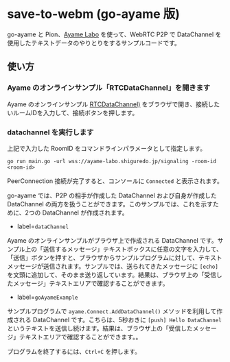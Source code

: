 # save-to-webm (go-ayame 版)

go-ayame と Pion、[Ayame Labo](https://ayame-labo.shiguredo.jp) を使って、WebRTC P2P で DataChannel を使用したテキストデータのやりとりをするサンプルコードです。

## 使い方

### Ayame のオンラインサンプル「RTCDataChannel」を開きます

Ayame のオンラインサンプル [RTCDataChannel)](https://openayame.github.io/ayame-web-sdk-samples/datachannel.html) をブラウザで開き、接続したいルームIDを入力して、接続ボタンを押します。

### datachannel を実行します

上記で入力した RoomID をコマンドラインパラメータとして指定します。

```console
go run main.go -url wss://ayame-labo.shiguredo.jp/signaling -room-id <room-id>
```

PeerConnection 接続が完了すると、コンソールに `Connected` と表示されます。

go-ayame では、P2P の相手が作成した DataChannel および自身が作成した DataChannel の両方を扱うことができます。このサンプルでは、これを示すために、2つの DataChannel が作成されます。

- label=`dataChannel`

Ayame のオンラインサンプルがブラウザ上で作成される DataChannel です。サンプル上の「送信するメッセージ」テキストボックスに任意の文字を入力して、「送信」ボタンを押すと、ブラウザからサンプルプログラムに対して、テキストメッセージが送信されます。サンプルでは、送られてきたメッセージに `[echo]` を文頭に追加して、そのまま送り返しています。結果は、ブラウザ上の「受信したメッセージ」テキストエリアで確認することができます。

- label=`goAyameExample`

サンプルプログラムで `ayame.Connect.AddDataChannel()` メソッドを利用して作成される DataChannel です。こちらは、5秒おきに `[push] Hello DataChannel` というテキストを送信し続けます。結果は、ブラウザ上の「受信したメッセージ」テキストエリアで確認することができます。。

プログラムを終了するには、`Ctrl+C` を押します。
